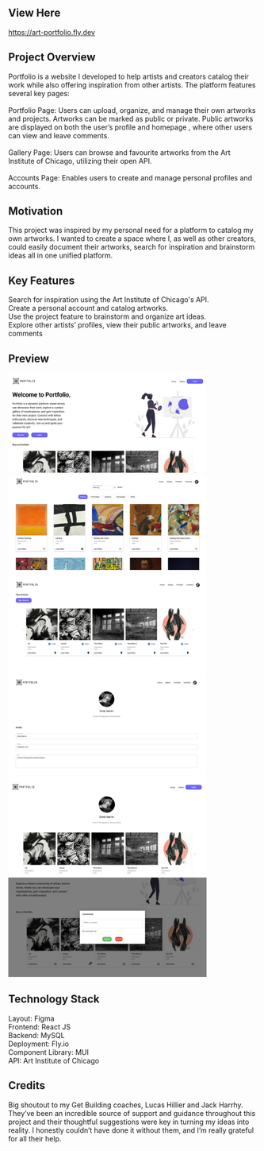 ## View Here

https://art-portfolio.fly.dev

## Project Overview

Portfolio is a website I developed to help artists and creators catalog their work while also offering inspiration from other artists. The platform features several key pages:  
<br>
<br>
Portfolio Page: Users can upload, organize, and manage their own artworks and projects. Artworks can be marked as public or private. Public artworks are displayed on both the user’s profile and homepage , where other users can view and leave comments.
<br>
<br>
Gallery Page: Users can browse and favourite artworks from the Art Institute of Chicago, utilizing their open API.  
<br>
<br>
Accounts Page: Enables users to create and manage personal profiles and accounts.

## Motivation

This project was inspired by my personal need for a platform to catalog my own artworks. I wanted to create a space where I, as well as other creators, could easily document their artworks, search for inspiration and brainstorm ideas all in one unified platform.

## Key Features

Search for inspiration using the Art Institute of Chicago's API. 
<br>
Create a personal account and catalog artworks.
<br>
Use the project feature to brainstorm and organize art ideas.
<br>
Explore other artists’ profiles, view their public artworks, and leave comments

## Preview

<p float="left">
  <img src="assets/ss1.jpg" width="400"/>
  <img src="assets/ss2.png" width="400"/>
  <img src="assets/ss3.jpg" width="400"/>
   <img src="assets/ss4.jpg" width="400"/>
    <img src="assets/ss5.jpg" width="400"/>
     <img src="assets/ss6.jpg" width="400"/>
</p>

## Technology Stack

Layout: Figma
<br>
Frontend: React JS
<br>
Backend: MySQL
<br>
Deployment: Fly.io
<br>
Component Library: MUI
<br>
API: Art Institute of Chicago

## Credits

Big shoutout to my Get Building coaches, Lucas Hillier and Jack Harrhy. They’ve been an incredible source of support and guidance throughout this project and their thoughtful suggestions were key in turning my ideas into reality. I honestly couldn’t have done it without them, and I’m really grateful for all their help.
